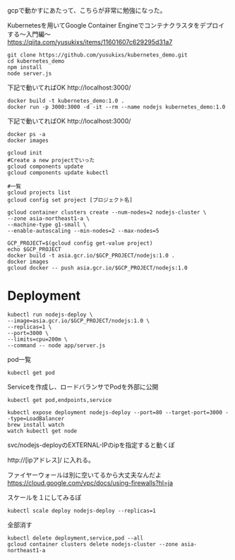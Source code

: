 
gcpで動かすにあたって、こちらが非常に勉強になった。    


Kubernetesを用いてGoogle Container Engineでコンテナクラスタをデプロイする〜入門編〜    
https://qiita.com/yusukixs/items/11601607c629295d31a7


```
git clone https://github.com/yusukixs/kubernetes_demo.git
cd kubernetes_demo
npm install
node server.js
```

下記で動いてればOK
http://localhost:3000/


```
docker build -t kubernetes_demo:1.0 .
docker run -p 3000:3000 -d -it --rm --name nodejs kubernetes_demo:1.0
```

下記で動いてればOK
http://localhost:3000/

```
docker ps -a
docker images
```


```
gcloud init
#Create a new projectでいった 
gcloud components update
gcloud components update kubectl
```


```
#一覧
gcloud projects list
gcloud config set project [プロジェクト名]
```


````
gcloud container clusters create --num-nodes=2 nodejs-cluster \
--zone asia-northeast1-a \
--machine-type g1-small \
--enable-autoscaling --min-nodes=2 --max-nodes=5
````


```
GCP_PROJECT=$(gcloud config get-value project)
echo $GCP_PROJECT
docker build -t asia.gcr.io/$GCP_PROJECT/nodejs:1.0 .
docker images
gcloud docker -- push asia.gcr.io/$GCP_PROJECT/nodejs:1.0
```

# Deployment


```
kubectl run nodejs-deploy \
--image=asia.gcr.io/$GCP_PROJECT/nodejs:1.0 \
--replicas=1 \
--port=3000 \
--limits=cpu=200m \
--command -- node app/server.js
```

pod一覧


```
kubectl get pod
```

Serviceを作成し、ロードバランサでPodを外部に公開


```
kubectl get pod,endpoints,service
```


```
kubectl expose deployment nodejs-deploy --port=80 --target-port=3000 --type=LoadBalancer
brew install watch
watch kubectl get node
```

svc/nodejs-deployのEXTERNAL-IPのipを指定すると動くぽ

http://[ipアドレス]/
に入れる。


ファイヤーウォールは別に空いてるから大丈夫なんだよ    
https://cloud.google.com/vpc/docs/using-firewalls?hl=ja



スケールを１にしてみるぽ

```
kubectl scale deploy nodejs-deploy --replicas=1
```


全部消す

```
kubectl delete deployment,service,pod --all
gcloud container clusters delete nodejs-cluster --zone asia-northeast1-a
```




